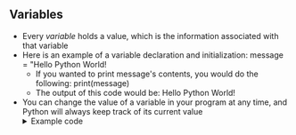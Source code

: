## Variables

<ul>
  <li>
    <a>Every <em>variable</em> holds a value, which is the information associated with that variable</a>
  </li>
  <li>
    <a>Here is an example of a variable declaration and initialization: message = "Hello Python World!</a>
      <ul>
        <li>
          <a>If you wanted to print message's contents, you would do the following: print(message)</a>
        </li>
        <li>
          <a>The output of this code would be: Hello Python World!</a>
        </li>
      </ul>
    </a>
  </li>
  <li>
    <a>You can change the value of a variable in your program at any time, and Python will always keep track of its current value</a>
  </li>
  <details>
  <summary>Example code</summary>
    <ul>
      ![Image1](https://github.com/Programming-Notes-all-languages/Python-Notes/assets/154717520/eca04a5a-d77d-401c-b3a5-28ce29534d01)
      <details>
      <summary>Output</summary>
        <l>
          <a>hello world<br>hello</a>
        </l>  
      </details>
    </ul>  
  </details>
</ol>  
